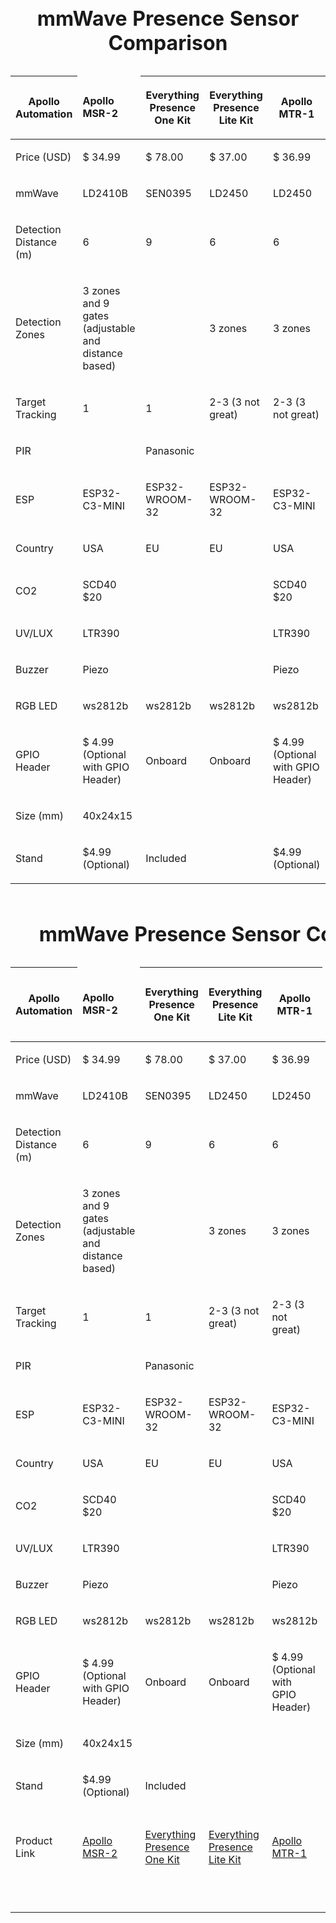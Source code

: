 <table><caption><h1>mmWave Presence Sensor Comparison</h1></caption><thead><tr><th><p>Apollo Automation</p></th><td><p><strong>Apollo MSR-2</strong></p></td><th><p>Everything Presence One Kit</p></th><th><p>Everything Presence Lite Kit</p></th><th><p>Apollo MTR-1</p></th></tr></thead><tbody><tr><td><p>Price (USD)</p></td><td><p>$ 34.99</p></td><td><p>$ 78.00</p></td><td><p>$ 37.00</p></td><td><p>$ 36.99</p></td></tr><tr><td><p>mmWave</p></td><td><p>LD2410B</p></td><td><p>SEN0395</p></td><td><p>LD2450</p></td><td><p>LD2450</p></td></tr><tr><td><p>Detection Distance (m)</p></td><td><p>6</p></td><td><p>9</p></td><td><p>6</p></td><td><p>6</p></td></tr><tr><td><p>Detection Zones</p></td><td><p>3 zones and 9 gates (adjustable and distance based)</p></td><td><p></p></td><td><p>3 zones</p></td><td><p>3 zones</p></td></tr><tr><td><p>Target Tracking</p></td><td><p>1</p></td><td><p>1</p></td><td><p>2-3 (3 not great)</p></td><td><p>2-3 (3 not great)</p></td></tr><tr><td><p>PIR</p></td><td><p></p></td><td><p>Panasonic</p></td><td><p></p></td><td><p></p></td></tr><tr><td><p>ESP</p></td><td><p>ESP32-C3-MINI</p></td><td><p>ESP32-WROOM-32</p></td><td><p>ESP32-WROOM-32</p></td><td><p>ESP32-C3-MINI</p></td></tr><tr><td><p>Country</p></td><td><p>USA</p></td><td><p>EU</p></td><td><p>EU</p></td><td><p>USA</p></td></tr><tr><td><p>CO2</p></td><td><p>SCD40 $20</p></td><td><p></p></td><td><p></p></td><td><p>SCD40 $20</p></td></tr><tr><td><p>UV/LUX</p></td><td><p>LTR390</p></td><td><p></p></td><td><p></p></td><td><p>LTR390</p></td></tr><tr><td><p>Buzzer</p></td><td><p>Piezo</p></td><td><p></p></td><td><p></p></td><td><p>Piezo</p></td></tr><tr><td><p>RGB LED</p></td><td><p>ws2812b</p></td><td><p>ws2812b</p></td><td><p>ws2812b</p></td><td><p>ws2812b</p></td></tr><tr><td><p>GPIO Header</p></td><td><p>$ 4.99 (Optional with GPIO Header)</p></td><td><p>Onboard</p></td><td><p>Onboard</p></td><td><p>$ 4.99 (Optional with GPIO Header)</p></td></tr><tr><td><p>Size (mm)</p></td><td><p>40x24x15</p></td><td><p></p></td><td><p></p></td><td><p></p></td></tr><tr><td><p>Stand</p></td><td><p>$4.99 (Optional)</p></td><td><p>Included</p></td><td><p></p></td><td><p>$4.99 (Optional)</p></td></tr></tbody></table>

<table><caption><h1>mmWave Presence Sensor Comparison Continued</h1></caption><thead><tr><th><p>Apollo Automation</p></th><td><p><strong>Apollo MSR-2</strong></p></td><th><p>Everything Presence One Kit</p></th><th><p>Everything Presence Lite Kit</p></th><th><p>Apollo MTR-1</p></th><td><p><strong>Screek Human Sensor 1U</strong></p></td><td><p><strong>Screek Human Sensor 2A</strong></p></td><td><p><strong>Aqara FP1</strong></p></td><td><p><strong>Aqara FP2</strong></p></td></tr></thead><tbody><tr><td><p>Price (USD)</p></td><td><p>$ 34.99</p></td><td><p>$ 78.00</p></td><td><p>$ 37.00</p></td><td><p>$ 36.99</p></td><td><p>$25.99</p></td><td><p>$29.99</p></td><td><p>$49.99</p></td><td><p>$82.99</p></td></tr><tr><td><p>mmWave</p></td><td><p>LD2410B</p></td><td><p>SEN0395</p></td><td><p>LD2450</p></td><td><p>LD2450</p></td><td><p>LD2410C</p></td><td><p>LD2450</p></td><td><p>BGT60TR13C</p></td><td><p>IWR6843</p></td></tr><tr><td><p>Detection Distance (m)</p></td><td><p>6</p></td><td><p>9</p></td><td><p>6</p></td><td><p>6</p></td><td><p>6</p></td><td><p>6</p></td><td><p>5</p></td><td><p>6 to 8</p></td></tr><tr><td><p>Detection Zones</p></td><td><p>3 zones and 9 gates (adjustable and distance based)</p></td><td><p></p></td><td><p>3 zones</p></td><td><p>3 zones</p></td><td><p>6</p></td><td><p>6</p></td><td><p>5</p></td><td><p>6 to 8</p></td></tr><tr><td><p>Target Tracking</p></td><td><p>1</p></td><td><p>1</p></td><td><p>2-3 (3 not great)</p></td><td><p>2-3 (3 not great)</p></td><td><p></p></td><td><p>x</p></td><td><p>x</p></td><td><p>x</p></td></tr><tr><td><p>PIR</p></td><td><p></p></td><td><p>Panasonic</p></td><td><p></p></td><td><p></p></td><td><p></p></td><td><p>x</p></td><td><p>x</p></td><td><p>x</p></td></tr><tr><td><p>ESP</p></td><td><p>ESP32-C3-MINI</p></td><td><p>ESP32-WROOM-32</p></td><td><p>ESP32-WROOM-32</p></td><td><p>ESP32-C3-MINI</p></td><td><p>ESP32-S2</p></td><td><p>ESP32-C3</p></td><td><p></p></td><td><p>ESP32-WROOM-32U</p></td></tr><tr><td><p>Country</p></td><td><p>USA</p></td><td><p>EU</p></td><td><p>EU</p></td><td><p>USA</p></td><td><p>China</p></td><td><p>China</p></td><td><p>China</p></td><td><p>China</p></td></tr><tr><td><p>CO2</p></td><td><p>SCD40 $20</p></td><td><p></p></td><td><p></p></td><td><p>SCD40 $20</p></td><td><p></p></td><td><p></p></td><td><p></p></td><td><p></p></td></tr><tr><td><p>UV/LUX</p></td><td><p>LTR390</p></td><td><p></p></td><td><p></p></td><td><p>LTR390</p></td><td><p></p></td><td><p></p></td><td><p></p></td><td><p></p></td></tr><tr><td><p>Buzzer</p></td><td><p>Piezo</p></td><td><p></p></td><td><p></p></td><td><p>Piezo</p></td><td><p></p></td><td><p></p></td><td><p></p></td><td><p></p></td></tr><tr><td><p>RGB LED</p></td><td><p>ws2812b</p></td><td><p>ws2812b</p></td><td><p>ws2812b</p></td><td><p>ws2812b</p></td><td><p></p></td><td><p></p></td><td><p></p></td><td><p></p></td></tr><tr><td><p>GPIO Header</p></td><td><p>$ 4.99 (Optional with GPIO Header)</p></td><td><p>Onboard</p></td><td><p>Onboard</p></td><td><p>$ 4.99 (Optional with GPIO Header)</p></td><td><p></p></td><td><p></p></td><td><p></p></td><td><p></p></td></tr><tr><td><p>Size (mm)</p></td><td><p>40x24x15</p></td><td><p></p></td><td><p></p></td><td><p></p></td><td><p></p></td><td><p></p></td><td><p></p></td><td><p></p></td></tr><tr><td><p>Stand</p></td><td><p>$4.99 (Optional)</p></td><td><p>Included</p></td><td><p></p></td><td><p></p></td><td><p></p></td><td><p></p></td><td><p></p></td><td><p></p></td></tr><tr><td><p>Product Link</p></td><td><p><a href="https://apolloautomation.com/products/msr-2">Apollo MSR-2</a></p></td><td><p><a href="https://shop.everythingsmart.io/en-us/products/everything-presence-one-kit">Everything Presence One Kit</a></p></td><td><p><a href="https://shop.everythingsmart.io/en-us/products/everything-presence-lite">Everything Presence Lite Kit</a></p></td><td><p><a href="https://apolloautomation.com/products/mtr-1" target="_blank" rel="noreferrer nofollow noopener">Apollo MTR-1</a></p></td><td><p><a href="https://www.screek.io/1u/">Screek Human Sensor 1U</a></p></td><td><p><a href="https://www.screek.io/2a/">Screek Human Sensor 2A</a></p></td><td><p>Aqara FP1</p></td><td><p><a href="https://www.aqara.com/us/product/presence-sensor-fp2/">Aqara FP2</a></p></td></tr><tr><td><p></p></td><td><p></p></td><td><p></p></td><td><p></p></td><td><p></p></td><td><p></p></td><td><p></p></td><td><p></p></td><td><p></p></td></tr><tr><td><p></p></td><td><p></p></td><td><p></p></td><td><p></p></td><td><p></p></td><td><p></p></td><td><p></p></td><td><p></p></td><td><p></p></td></tr></tbody></table>